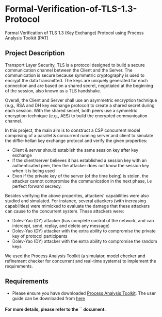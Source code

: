 # Formal-Verification-of-TLS-1.3-Protocol
Formal Verification of TLS 1.3 (Key Exchange) Protocol using Process Analysis Toolkit (PAT)

## Project Description

Transport Layer Security, TLS is a protocol designed to build a secure communication channel
between the Client and the Server. The communication is secure because symmetric
cryptography is used to encrypt the data transmitted. The keys are uniquely generated for each
connection and are based on a shared secret, negotiated at the beginning of the session, also
known as a TLS handshake.

Overall, the Client and Server shall use an asymmetric encryption technique (e.g., RSA and DH
key exchange protocol) to create a shared secret during each session. With the shared secret, both
peers use a symmetric encryption technique (e.g., AES) to build the encrypted communication
channel.

In this project, the main aim is to construct a CSP concurrent model comprising of a parallel & concurrent running server and client to simulate the diffie-hellan key exchange protocol and verify the given properties:

- Client & server should establish the same session key after key exchange
- If the client/server believes it has established a session key with an authenticated peer, then the attacker does not know the session key when it is being used
- Even if the private key of the server (of the time being) is stolen, the attacker cannot compromise the communication in the next phase, 
i.e perfect forward secrecy.

Besides verifying the above properites, attackers' capabilities were also studied and simulated. For instance, several attackers (with increasing capabilities) were mimicked to evaluate the damage that these attackers can cause to the concurrent system. These attackers were:
- Dolev-Yao (DY) attacker (has complete control of the network, and can 
intercept, send, replay, and delete any message)
- Dolev-Yao (DY) attacker with the extra ability to compromise the private key of protocol participants
- Dolev-Yao (DY) attacker with the extra ability to compromise the random keys

We used the Process Analysis Toolkit (a simulator, model checker and refinement checker for concurrent and real-time systems) to implement the requirements.

## Requirements
- Please ensure you have downloaded [Process Analysis Toolkit](https://pat.comp.nus.edu.sg/?page_id=2587). The user guide can be downloaded from [here](https://pat.comp.nus.edu.sg/?page_id=2611)

#### For more details, please refer to the `` document.
